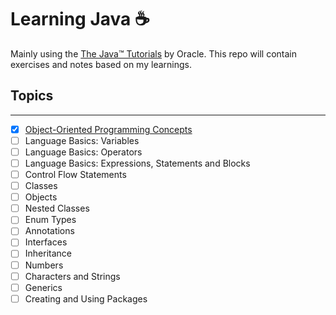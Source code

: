# Learning Java :coffee:

Mainly using the [The Java™ Tutorials](https://docs.oracle.com/javase/tutorial/java/concepts/index.html) by Oracle. This repo will contain exercises and notes based on my learnings.

## Topics

---

- [x] [Object-Oriented Programming Concepts](object-oriented-programming-concepts.md)
- [ ] Language Basics: Variables
- [ ] Language Basics: Operators
- [ ] Language Basics: Expressions, Statements and Blocks
- [ ] Control Flow Statements
- [ ] Classes
- [ ] Objects
- [ ] Nested Classes
- [ ] Enum Types
- [ ] Annotations
- [ ] Interfaces
- [ ] Inheritance
- [ ] Numbers
- [ ] Characters and Strings
- [ ] Generics
- [ ] Creating and Using Packages
